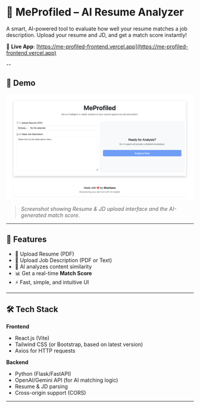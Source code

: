 # 🤖 MeProfiled – AI Resume Analyzer

A smart, AI-powered tool to evaluate how well your resume matches a job description. Upload your resume and JD, and get a match score instantly!

🔗 **Live App**: [https://me-profiled-frontend.vercel.app](https://me-profiled-frontend.vercel.app)

--

## 📸 Demo

![MeProfiled Demo](/images/s.png)

> *Screenshot showing Resume & JD upload interface and the AI-generated match score.*

---

## 📌 Features

- 📄 Upload Resume (PDF)
- 📄 Upload Job Description (PDF or Text)
- 🤖 AI analyzes content similarity
- 📊 Get a real-time **Match Score**
- ⚡ Fast, simple, and intuitive UI

---

## 🛠️ Tech Stack

**Frontend**  
- React.js (Vite)
- Tailwind CSS (or Bootstrap, based on latest version)
- Axios for HTTP requests

**Backend**  
- Python (Flask/FastAPI)
- OpenAI/Gemini API (for AI matching logic)
- Resume & JD parsing
- Cross-origin support (CORS)

---

